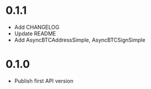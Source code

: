 # 0.1.1

- Add CHANGELOG
- Update README
- Add AsyncBTCAddressSimple, AsyncBTCSignSimple

# 0.1.0

- Publish first API version
